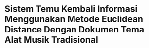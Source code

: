 # Sistem Temu Kembali Informasi Menggunakan Metode Euclidean Distance Dengan Dokumen Tema Alat Musik Tradisional
